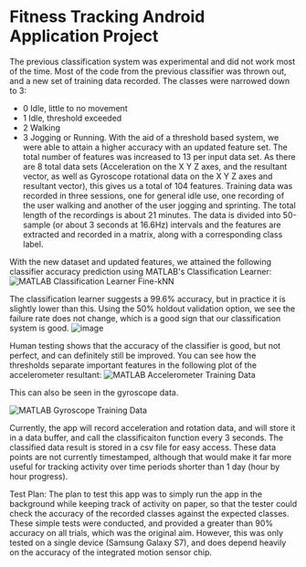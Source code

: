 # Fitness Tracking Android Application Project
The previous classification system was experimental and did not work most of the time. Most of the code from the previous classifier was thrown out, and a new set of training data recorded. The classes were narrowed down to 3:
- 0 Idle, little to no movement
- 1 Idle, threshold exceeded
- 2 Walking 
- 3 Jogging or Running. 
With the aid of a threshold based system, we were able to attain a higher accuracy with an updated feature set. The total number of features was increased to 13 per input data set. As there are 8 total data sets (Acceleration on the X Y Z axes, and the resultant vector, as well as Gyroscope rotational data on the X Y Z axes and resultant vector), this gives us a total of 104 features. 
Training data was recorded in three sessions, one for general idle use, one recording of the user walking and another of the user jogging and sprinting. The total length of the recordings is about 21 minutes. The data is divided into 50-sample (or about 3 seconds at 16.6Hz) intervals and the features are extracted and recorded in a matrix, along with a corresponding class label. 

With the new dataset and updated features, we attained the following classifier accuracy prediction using MATLAB's Classification Learner:
![MATLAB Classification Learner Fine-kNN](https://cloud.githubusercontent.com/assets/25552144/25310240/057995c8-27ae-11e7-818f-248a2494c1d1.png)

The classification learner suggests a 99.6% accuracy, but in practice it is slightly lower than this. Using the 50% holdout validation option, we see the failure rate does not change, which is a good sign that our classification system is good.
![image](https://cloud.githubusercontent.com/assets/25552144/25310285/37f606c0-27af-11e7-857f-b0538b44a435.png)

Human testing shows that the accuracy of the classifier is good, but not perfect, and can definitely still be improved. 
You can see how the thresholds separate important features in the following plot of the accelerometer resultant:
![MATLAB Accelerometer Training Data](https://cloud.githubusercontent.com/assets/25552144/25310262/b1caca86-27ae-11e7-8b7d-f964c46bf8bb.png)

This can also be seen in the gyroscope data. 

![MATLAB Gyroscope Training Data](https://cloud.githubusercontent.com/assets/25552144/25310270/ee5ed046-27ae-11e7-9a60-9144b10401e3.png)

Currently, the app will record acceleration and rotation data, and will store it in a data buffer, and call the classificaiton function every 3 seconds. The classified data result is stored in a csv file for easy access. These data points are not currently timestamped, although that would make it far more useful for tracking activity over time periods shorter than 1 day (hour by hour progress). 

Test Plan:
The plan to test this app was to simply run the app in the background while keeping track of activity on paper, so that the tester could check the accuracy of the recorded classes against the expected classes. These simple tests were conducted, and provided a greater than 90% accuracy on all trials, which was the original aim. However, this was only tested on a single device (Samsung Galaxy S7), and does depend heavily on the accuracy of the integrated motion sensor chip.